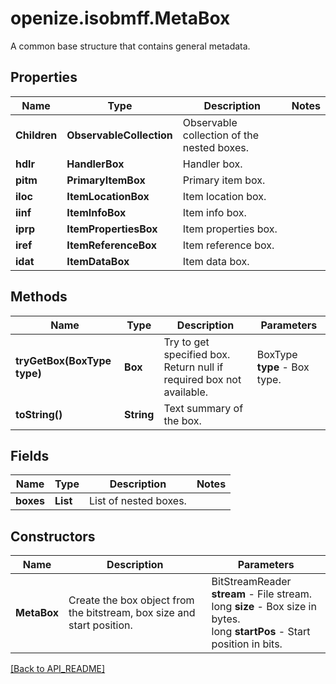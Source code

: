 # openize.isobmff.MetaBox

A common base structure that contains general metadata.

## Properties

Name | Type | Description | Notes
------------ | ------------- | ------------- | -------------
**Children** | **ObservableCollection<Box>** | Observable collection of the nested boxes. | 
**hdlr** | **HandlerBox** | Handler box. | 
**pitm** | **PrimaryItemBox** | Primary item box. | 
**iloc** | **ItemLocationBox** | Item location box. | 
**iinf** | **ItemInfoBox** | Item info box. | 
**iprp** | **ItemPropertiesBox** | Item properties box. | 
**iref** | **ItemReferenceBox** | Item reference box. | 
**idat** | **ItemDataBox** | Item data box. | 

## Methods

Name | Type | Description | Parameters
------------ | ------------- | ------------- | -------------
**tryGetBox(BoxType type)** | **Box** | Try to get specified box. Return null if required box not available. | BoxType **type** - Box type.
**toString()** | **String** | Text summary of the box. | 

## Fields

Name | Type | Description | Notes
------------ | ------------- | ------------- | -------------
**boxes** | **List<Box>** | List of nested boxes. | 

## Constructors

Name | Description | Parameters
------------ | ------------- | -------------
**MetaBox** | Create the box object from the bitstream, box size and start position. | BitStreamReader **stream** - File stream.<br />long **size** - Box size in bytes.<br />long **startPos** - Start position in bits.

[[Back to API_README]](API_README.md)